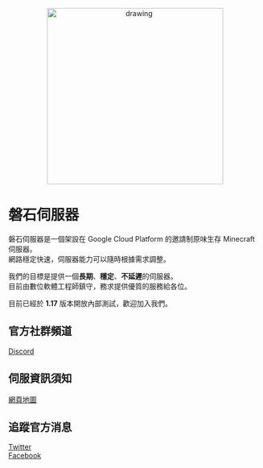 <p align="center">
<img src="https://raw.githubusercontent.com/rock-mc/rock-mc.github.io/master/images/logo.png" alt="drawing" width="350" style="vertical-align:middle"/>
</p>

# 磐石伺服器
磐石伺服器是一個架設在 Google Cloud Platform 的邀請制原味生存 Minecraft 伺服器。  
網路穩定快速，伺服器能力可以隨時根據需求調整。  

我們的目標是提供一個**長期**、**穩定**、**不延遲**的伺服器。  
目前由數位軟體工程師鎮守，務求提供優質的服務給各位。  

目前已經於 **1.17** 版本開放內部測試，歡迎加入我們。  


## 官方社群頻道
[Discord](https://discord.gg/nnRT2QBqRN)


## 伺服資訊須知
[網頁地圖](https://rock-mc.github.io/sitemap/)

## 追蹤官方消息  
[Twitter](https://twitter.com/rock_mc_server) <br>
[Facebook](https://www.facebook.com/rock.mc.server)
